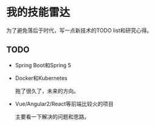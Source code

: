 我的技能雷达
======
为了避免落后于时代，写一点新技术的TODO list和研究心得。

## TODO

* Spring Boot和Spring 5

* Docker和Kubernetes
	
	拖了很久了，未来的方向。
	
* Vue/Angular2/React等前端比较火的项目

	主要看一下解决的问题和思路。